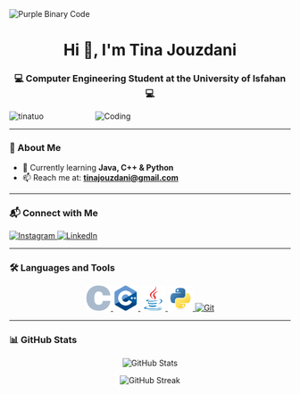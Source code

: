 <!-- Banner -->
<img src="https://img.freepik.com/premium-photo/abstract-purple-binary-code-background_684882-1149.jpg" alt="Purple Binary Code" height="250" width="100%">

<h1 align="center">Hi 👋, I'm Tina Jouzdani</h1>
<h3 align="center">💻 Computer Engineering Student at the University of Isfahan 💻</h3>

<!-- Animated Coding GIF -->
<img align="right" alt="Coding" width="350" src="https://cdn.dribbble.com/users/1364029/screenshots/16093268/media/68e82a7fb4904614a9066d6b540c14b2.gif">

<!-- Profile Views -->
<p align="left">
  <img src="https://komarev.com/ghpvc/?username=tinatuo&label=Profile%20views&color=ff69b4&style=for-the-badge" alt="tinatuo" />
</p>

---

### 🌱 About Me  
- 🚀 Currently learning **Java, C++ & Python**  
- 📫 Reach me at: **tinajouzdani@gmail.com**  

---

### 📬 Connect with Me  
<p align="left">
  <a href="https://instagram.com/tina_tuo" target="_blank">
    <img src="https://img.shields.io/badge/Instagram-%23E4405F.svg?&style=for-the-badge&logo=instagram&logoColor=white" alt="Instagram"/>
  </a>
  <a href="[https://linkedin.com/in/tina-jouzdani](https://www.linkedin.com/in/tin-jouzdani-0a392b379?utm_source=share&utm_campaign=share_via&utm_content=profile&utm_medium=android_app)" target="_blank">
    <img src="https://img.shields.io/badge/LinkedIn-%230077B5.svg?&style=for-the-badge&logo=linkedin&logoColor=white" alt="LinkedIn"/>
  </a>
</p>

---

### 🛠 Languages and Tools  
<p align="center">
  <a href="https://www.cprogramming.com/" target="_blank" rel="noreferrer"> 
    <img src="https://raw.githubusercontent.com/devicons/devicon/master/icons/c/c-original.svg" alt="C" width="45" height="45"/> 
  </a>
  <a href="https://www.w3schools.com/cpp/" target="_blank" rel="noreferrer"> 
    <img src="https://raw.githubusercontent.com/devicons/devicon/master/icons/cplusplus/cplusplus-original.svg" alt="C++" width="45" height="45"/> 
  </a>
  <a href="https://www.java.com" target="_blank" rel="noreferrer"> 
    <img src="https://raw.githubusercontent.com/devicons/devicon/master/icons/java/java-original.svg" alt="Java" width="45" height="45"/> 
  </a>
  <a href="https://www.python.org" target="_blank" rel="noreferrer"> 
    <img src="https://raw.githubusercontent.com/devicons/devicon/master/icons/python/python-original.svg" alt="Python" width="45" height="45"/> 
  </a>
  <a href="https://git-scm.com/" target="_blank" rel="noreferrer"> 
    <img src="https://www.vectorlogo.zone/logos/git-scm/git-scm-icon.svg" alt="Git" width="45" height="45"/> 
  </a>
</p>

---

### 📊 GitHub Stats  
<p align="center">
  <img src="https://github-readme-stats.vercel.app/api?username=tinatuo&show_icons=true&theme=tokyonight&count_private=true&hide_border=true" alt="GitHub Stats"/>
</p>

<p align="center">
  <img src="https://github-readme-streak-stats.herokuapp.com/?user=tinatuo&theme=tokyonight&hide_border=true" alt="GitHub Streak"/>
</p>
